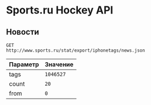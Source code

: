 # Sports.ru Hockey API

## Новости

```
GET
http://www.sports.ru/stat/export/iphonetags/news.json
```

| Параметр | Значение |
|----------|-------------|
| tags | `1046527` |
| count | `20` |
| from | `0` |
